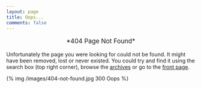```yaml
---
layout: page
title: Oops...
comments: false
---
```



<p style="text-align: center;font-size: 1.2em;"> *404 Page Not Found* </p>

Unfortunately the page you were looking for could not be found. It might have been removed, lost or never existed. You could try and find it using the search box (top right corner), browse the [archives](/archives/) or go to the [front page](/).

{% img /images/404-not-found.jpg 300 Oops %}

